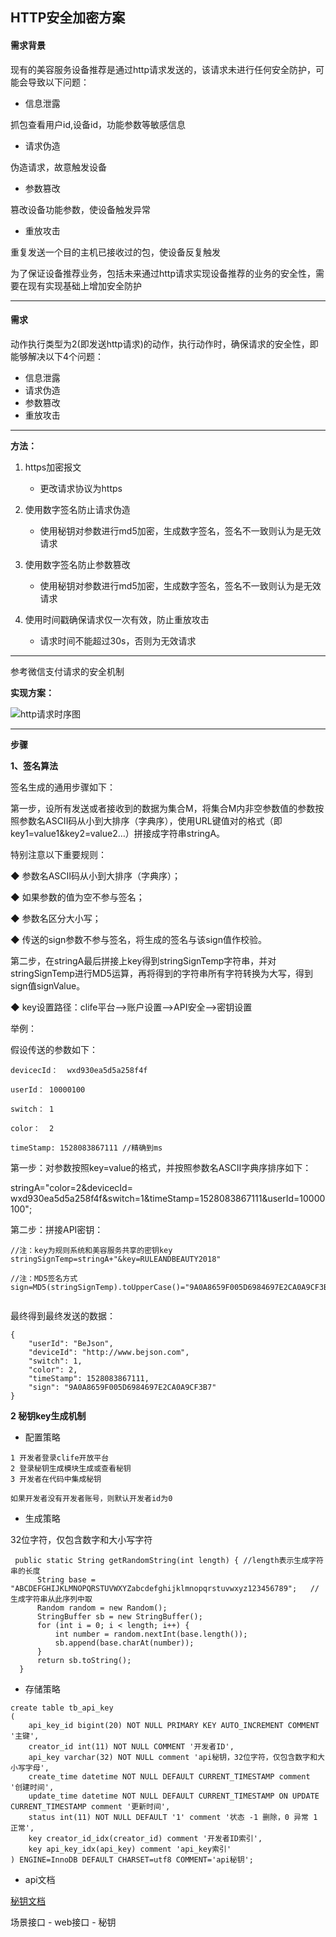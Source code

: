 ## HTTP安全加密方案


#### 需求背景

现有的美容服务设备推荐是通过http请求发送的，该请求未进行任何安全防护，可能会导致以下问题：

* 信息泄露

抓包查看用户id,设备id，功能参数等敏感信息

* 请求伪造

伪造请求，故意触发设备

* 参数篡改

篡改设备功能参数，使设备触发异常

* 重放攻击

重复发送一个目的主机已接收过的包，使设备反复触发

为了保证设备推荐业务，包括未来通过http请求实现设备推荐的业务的安全性，需要在现有实现基础上增加安全防护

---

#### 需求

动作执行类型为2(即发送http请求)的动作，执行动作时，确保请求的安全性，即能够解决以下4个问题：

* 信息泄露
* 请求伪造
* 参数篡改
* 重放攻击


---

**方法：**

1. https加密报文
	
	* 更改请求协议为https

2. 使用数字签名防止请求伪造

	* 使用秘钥对参数进行md5加密，生成数字签名，签名不一致则认为是无效请求

3. 使用数字签名防止参数篡改

	* 使用秘钥对参数进行md5加密，生成数字签名，签名不一致则认为是无效请求

4. 使用时间戳确保请求仅一次有效，防止重放攻击

	* 请求时间不能超过30s，否则为无效请求


---

参考微信支付请求的安全机制

**实现方案：**

![http请求时序图](http://omdlmhd54.bkt.clouddn.com/http%E5%AE%89%E5%85%A8.png)


---

**步骤**


**1、签名算法**

签名生成的通用步骤如下：

第一步，设所有发送或者接收到的数据为集合M，将集合M内非空参数值的参数按照参数名ASCII码从小到大排序（字典序），使用URL键值对的格式（即key1=value1&key2=value2…）拼接成字符串stringA。

特别注意以下重要规则：

◆ 参数名ASCII码从小到大排序（字典序）；

◆ 如果参数的值为空不参与签名；

◆ 参数名区分大小写；

◆ 传送的sign参数不参与签名，将生成的签名与该sign值作校验。

第二步，在stringA最后拼接上key得到stringSignTemp字符串，并对stringSignTemp进行MD5运算，再将得到的字符串所有字符转换为大写，得到sign值signValue。

◆ key设置路径：clife平台-->账户设置-->API安全-->密钥设置

举例：

假设传送的参数如下：

```
devicecId：	wxd930ea5d5a258f4f

userId：	10000100

switch：	1

color：	2

timeStamp: 1528083867111 //精确到ms

```

第一步：对参数按照key=value的格式，并按照参数名ASCII字典序排序如下：

stringA="color=2&devicecId= wxd930ea5d5a258f4f&switch=1&timeStamp=1528083867111&userId=10000100";

第二步：拼接API密钥：

```
//注：key为规则系统和美容服务共享的密钥key
stringSignTemp=stringA+"&key=RULEANDBEAUTY2018"

//注：MD5签名方式
sign=MD5(stringSignTemp).toUpperCase()="9A0A8659F005D6984697E2CA0A9CF3B7" 


```

最终得到最终发送的数据：

```
{
    "userId": "BeJson",
    "deviceId": "http://www.bejson.com",
    "switch": 1,
    "color": 2,
    "timeStamp": 1528083867111,
    "sign": "9A0A8659F005D6984697E2CA0A9CF3B7"
}
```

**2 秘钥key生成机制**

* 配置策略
 

```
1 开发者登录clife开放平台
2 登录秘钥生成模块生成或查看秘钥
3 开发者在代码中集成秘钥

如果开发者没有开发者账号，则默认开发者id为0

```

* 生成策略

32位字符，仅包含数字和大小写字符

```
 public static String getRandomString(int length) { //length表示生成字符串的长度
      String base = "ABCDEFGHIJKLMNOPQRSTUVWXYZabcdefghijklmnopqrstuvwxyz123456789";   //生成字符串从此序列中取
      Random random = new Random();
      StringBuffer sb = new StringBuffer();
      for (int i = 0; i < length; i++) {
          int number = random.nextInt(base.length());
          sb.append(base.charAt(number));
      }
      return sb.toString();
  }
```

* 存储策略

```
create table tb_api_key
(
	api_key_id bigint(20) NOT NULL PRIMARY KEY AUTO_INCREMENT COMMENT '主键',
	creator_id int(11) NOT NULL COMMENT '开发者ID',
	api_key varchar(32) NOT NULL comment 'api秘钥，32位字符，仅包含数字和大小写字母',
	create_time datetime NOT NULL DEFAULT CURRENT_TIMESTAMP comment '创建时间',
	update_time datetime NOT NULL DEFAULT CURRENT_TIMESTAMP ON UPDATE CURRENT_TIMESTAMP comment '更新时间',
	status int(11) NOT NULL DEFAULT '1' comment '状态 -1 删除，0 异常 1 正常',
	key creator_id_idx(creator_id) comment '开发者ID索引',
    key api_key_idx(api_key) comment 'api_key索引'
) ENGINE=InnoDB DEFAULT CHARSET=utf8 COMMENT='api秘钥';

```

* api文档

[秘钥文档](http://200.200.200.40/svn/repositories/server/wiki/clife/index.html)

场景接口 - web接口 - 秘钥











